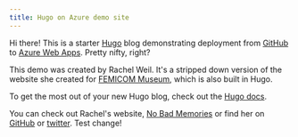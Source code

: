 ```yaml
---
title: Hugo on Azure demo site
---
```


Hi there! This is a starter [Hugo](http://gohugo.io) blog demonstrating deployment from [GitHub](http://github.com) to [Azure Web Apps](http://azure.microsoft.com). Pretty nifty, right?

This demo was created by Rachel Weil. It's a stripped down version of the website she created for [FEMICOM Museum](http://www.femicom.org), which is also built in Hugo.

To get the most out of your new Hugo blog, check out the [Hugo docs](http://docs.gohugo.io).

You can check out Rachel's website, [No Bad Memories](http://www.nobadmemories.com) or find her on [GitHub](http://github.com/hxlnt) or [twitter](http://www.twitter.com/partytimehxlnt).
Test change!
